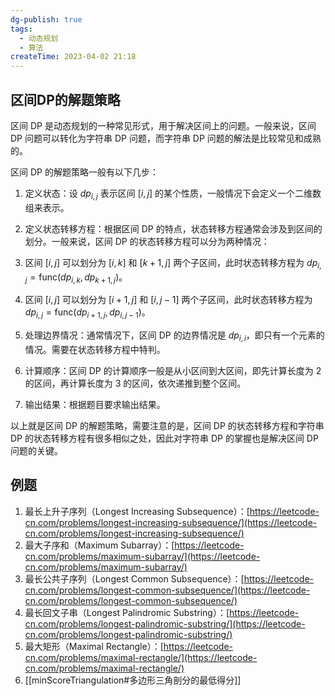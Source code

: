 ```yaml
---
dg-publish: true
tags:
  - 动态规划
  - 算法
createTime: 2023-04-02 21:18
---
```

## 区间DP的解题策略

区间 DP 是动态规划的一种常见形式，用于解决区间上的问题。一般来说，区间 DP 问题可以转化为字符串 DP 问题，而字符串 DP 问题的解法是比较常见和成熟的。

区间 DP 的解题策略一般有以下几步：

1. 定义状态：设 $dp_{i,j}$ 表示区间 $[i,j]$ 的某个性质，一般情况下会定义一个二维数组来表示。

2. 定义状态转移方程：根据区间 DP 的特点，状态转移方程通常会涉及到区间的划分。一般来说，区间 DP 的状态转移方程可以分为两种情况：

3. 区间 $[i,j]$ 可以划分为 $[i,k]$ 和 $[k+1,j]$ 两个子区间，此时状态转移方程为 $dp_{i,j}=\text{func}(dp_{i,k},dp_{k+1,j})$。

4. 区间 $[i,j]$ 可以划分为 $[i+1,j]$ 和 $[i,j-1]$ 两个子区间，此时状态转移方程为 $dp_{i,j}=\text{func}(dp_{i+1,j},dp_{i,j-1})$。

5. 处理边界情况：通常情况下，区间 DP 的边界情况是 $dp_{i,i}$，即只有一个元素的情况。需要在状态转移方程中特判。

6. 计算顺序：区间 DP 的计算顺序一般是从小区间到大区间，即先计算长度为 $2$ 的区间，再计算长度为 $3$ 的区间，依次递推到整个区间。

7. 输出结果：根据题目要求输出结果。

以上就是区间 DP 的解题策略，需要注意的是，区间 DP 的状态转移方程和字符串 DP 的状态转移方程有很多相似之处，因此对字符串 DP 的掌握也是解决区间 DP 问题的关键。

## 例题

1.  最长上升子序列（Longest Increasing Subsequence）：[https://leetcode-cn.com/problems/longest-increasing-subsequence/](https://leetcode-cn.com/problems/longest-increasing-subsequence/)	
2.  最大子序和（Maximum Subarray）：[https://leetcode-cn.com/problems/maximum-subarray/](https://leetcode-cn.com/problems/maximum-subarray/)
3.  最长公共子序列（Longest Common Subsequence）：[https://leetcode-cn.com/problems/longest-common-subsequence/](https://leetcode-cn.com/problems/longest-common-subsequence/)
4.  最长回文子串（Longest Palindromic Substring）：[https://leetcode-cn.com/problems/longest-palindromic-substring/](https://leetcode-cn.com/problems/longest-palindromic-substring/)
5.  最大矩形（Maximal Rectangle）：[https://leetcode-cn.com/problems/maximal-rectangle/](https://leetcode-cn.com/problems/maximal-rectangle/)
6. [[minScoreTriangulation#多边形三角剖分的最低得分]]
